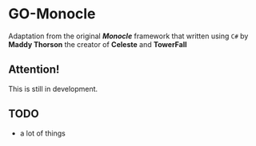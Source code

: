 

# GO-Monocle

Adaptation from the original ***Monocle*** framework that written using `C#` by **Maddy Thorson** the creator of **Celeste** and **TowerFall**

## Attention!
This is still in development.

## TODO
- a lot of things

